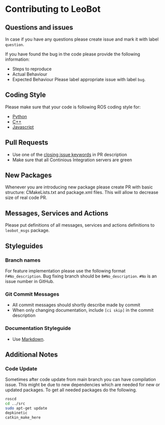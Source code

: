 # Contributing to LeoBot

## Questions and issues
In case if you have any questions please create issue and mark it with label `question`.

If you have found the bug in the code please provide the following information:
* Steps to reproduce
* Actual Behaviour
* Expected Behaviour
Please label appropriate issue with label `bug`.

## Coding Style

Please make sure that your code is following ROS coding style for:
* [Python](http://wiki.ros.org/PyStyleGuide)
* [C++](http://wiki.ros.org/CppStyleGuide)
* [Javascript](http://wiki.ros.org/JavaScriptStyleGuide)

## Pull Requests

* Use one of the [closing issue keywords](https://help.github.com/articles/closing-issues-using-keywords/) in PR description
* Make sure that all Continious Integration servers are green

## New Packages

Whenever you are introducing new package please create PR with basic structure: CMakeLists.txt and package.xml files.
This will allow to decrease size of real code PR.

## Messages, Services and Actions

Please put definitions of all messages, services and actions definitions to `leobot_msgs` package.

## Styleguides

### Branch names

For feature implementation please use the following format `F#No_description`.
Bug fixing branch should be `B#No_description`. 
`#No` is an issue number in GitHub. 

### Git Commit Messages

* All commit messages should shortly describe made by commit
* When only changing documentation, include `[ci skip]` in the commit description

### Documentation Styleguide

* Use [Markdown](https://daringfireball.net/projects/markdown).

## Additional Notes

### Code Update
Sometimes after code update from main branch you can have compilation issue.
This might be due to new dependencies which are needed for new or updated packages.
To get all needed packages do the following.

```bash
roscd
cd ../src
sudo apt-get update
depkinetic
catkin_make_here
``` 